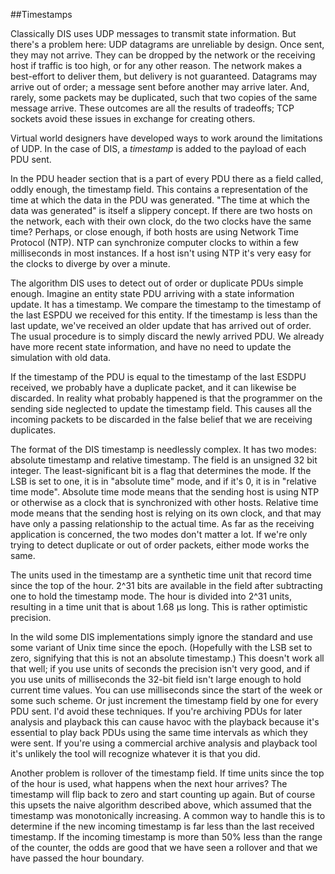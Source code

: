 ##Timestamps

Classically DIS uses UDP messages to transmit state information. But there's a problem here: UDP datagrams are unreliable by design. Once sent, they may not arrive. They can be dropped by the network or the receiving host if traffic is too high, or for any other reason. The network makes a best-effort to deliver them, but delivery is not guaranteed. Datagrams may arrive out of order; a message sent before another may arrive later. And, rarely, some packets may be duplicated, such that two copies of the same message arrive. These outcomes are all the results of tradeoffs; TCP sockets avoid these issues in exchange for creating others.

Virtual world designers have developed ways to work around the limitations of UDP. In the case of DIS, a *timestamp* is added to the payload of each PDU sent.

In the PDU header section that is a part of every PDU there as a field called, oddly enough, the timestamp field. This contains a representation of the time at which the data in the PDU was generated. "The time at which the data was generated" is itself a slippery concept. If there are two hosts on the network, each with their own clock, do the two clocks have the same time? Perhaps, or close enough, if both hosts are using Network Time Protocol (NTP). NTP can synchronize computer clocks to within a few milliseconds in most instances. If a host isn't using NTP it's very easy for the clocks to diverge by over a minute.

The algorithm DIS uses to detect out of order or duplicate PDUs simple enough. Imagine an entity state PDU arriving with a state information update. It has a timestamp. We compare the timestamp to the timestamp of the last ESPDU we received for this entity. If the timestamp is less than the last update, we've received an older update that has arrived out of order. The usual procedure is to simply discard the newly arrived PDU. We already have more recent state information, and have no need to update the simulation with old data. 

If the timestamp of the PDU is equal to the timestamp of the last ESDPU received, we probably have a duplicate packet, and it can likewise be discarded. In reality what probably happened is that the programmer on the sending side neglected to update the timestamp field. This causes all the incoming packets to be discarded in the false belief that we are receiving duplicates. 

The format of the DIS timestamp is needlessly complex. It has two modes: absolute timestamp and relative timestamp. The field is an unsigned 32 bit integer. The least-significant bit is a flag that determines the mode. If the LSB is set to one, it is in "absolute time" mode, and if it's 0, it is in "relative time mode". Absolute time mode means that the sending host is using NTP or otherwise as a clock that is synchronized with other hosts. Relative time mode means that the sending host is relying on its own clock, and that may have only a passing relationship to the actual time. As far as the receiving application is concerned, the two modes don't matter a lot. If we're only trying to detect duplicate or out of order packets, either mode works the same.

The units used in the timestamp are a synthetic time unit that record time since the top of the hour. 2^31 bits are available in the field after subtracting one to hold the timestamp mode. The hour is divided into 2^31 units, resulting in a time unit that is about 1.68 μs long. This is rather optimistic precision. 

In the wild some DIS implementations simply ignore the standard and use some variant of Unix time since the epoch. (Hopefully with the LSB set to zero, signifying that this is not an absolute timestamp.) This doesn't work all that well; if you use units of seconds the precision isn't very good, and if you use units of milliseconds the 32-bit field isn't large enough to hold current time values. You can use milliseconds since the start of the week or some such scheme. Or just increment the timestamp field by one for every PDU sent. I'd avoid these techniques. If you're archiving PDUs for later analysis and playback this can cause havoc with the playback because it's essential to play back PDUs using the same time intervals as which they were sent. If you're using a commercial archive analysis and playback tool it's unlikely the tool will recognize whatever it is that you did.

Another problem is rollover of the timestamp field. If time units since the top of the hour is used, what happens when the next hour arrives? The timestamp will flip back to zero and start counting up again. But of course this upsets the naive algorithm described above,  which assumed that the timestamp was monotonically increasing. A common way to handle this is to determine if the new incoming timestamp is far less than the last received timestamp. If the incoming timestamp is more than 50% less than the range of the counter, the odds are good that we have seen a rollover and that we have passed the hour boundary. 
